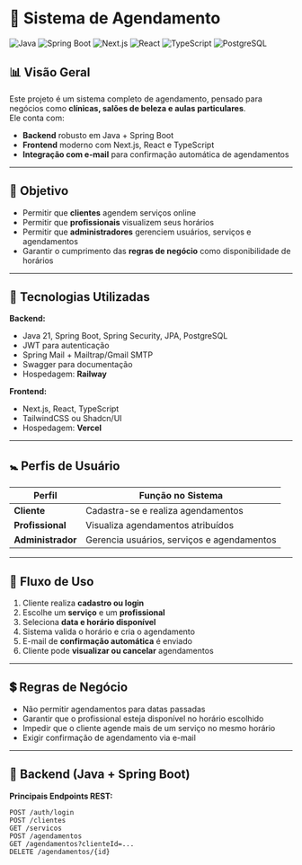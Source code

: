 # 📅 Sistema de Agendamento

![Java](https://img.shields.io/badge/Java_17-ED8B00?style=for-the-badge&logo=java&logoColor=white)
![Spring Boot](https://img.shields.io/badge/Spring_Boot-6DB33F?style=for-the-badge&logo=springboot&logoColor=white)
![Next.js](https://img.shields.io/badge/Next.js-000000?style=for-the-badge&logo=nextdotjs&logoColor=white)
![React](https://img.shields.io/badge/React-20232A?style=for-the-badge&logo=react&logoColor=61DAFB)
![TypeScript](https://img.shields.io/badge/TypeScript-007ACC?style=for-the-badge&logo=typescript&logoColor=white)
![PostgreSQL](https://img.shields.io/badge/PostgreSQL-316192?style=for-the-badge&logo=postgresql&logoColor=white)

## 📊 Visão Geral  
Este projeto é um sistema completo de agendamento, pensado para negócios como **clínicas, salões de beleza e aulas particulares**.  
Ele conta com:  
- **Backend** robusto em Java + Spring Boot  
- **Frontend** moderno com Next.js, React e TypeScript  
- **Integração com e-mail** para confirmação automática de agendamentos  

---

## 📌 Objetivo  
- Permitir que **clientes** agendem serviços online  
- Permitir que **profissionais** visualizem seus horários  
- Permitir que **administradores** gerenciem usuários, serviços e agendamentos  
- Garantir o cumprimento das **regras de negócio** como disponibilidade de horários  

---

## 🔧 Tecnologias Utilizadas  

**Backend:**  
- Java 21, Spring Boot, Spring Security, JPA, PostgreSQL  
- JWT para autenticação  
- Spring Mail + Mailtrap/Gmail SMTP  
- Swagger para documentação  
- Hospedagem: **Railway**  

**Frontend:**  
- Next.js, React, TypeScript  
- TailwindCSS ou Shadcn/UI  
- Hospedagem: **Vercel**  

---

## 🚼 Perfis de Usuário  
| Perfil         | Função no Sistema |
|----------------|------------------|
| **Cliente**    | Cadastra-se e realiza agendamentos |
| **Profissional** | Visualiza agendamentos atribuídos |
| **Administrador** | Gerencia usuários, serviços e agendamentos |

---

## 🔄 Fluxo de Uso  
1. Cliente realiza **cadastro ou login**  
2. Escolhe um **serviço** e um **profissional**  
3. Seleciona **data e horário disponível**  
4. Sistema valida o horário e cria o agendamento  
5. E-mail de **confirmação automática** é enviado  
6. Cliente pode **visualizar ou cancelar** agendamentos  

---

## 💲 Regras de Negócio  
- Não permitir agendamentos para datas passadas  
- Garantir que o profissional esteja disponível no horário escolhido  
- Impedir que o cliente agende mais de um serviço no mesmo horário  
- Exigir confirmação de agendamento via e-mail  

---

## 🔹 Backend (Java + Spring Boot)  
**Principais Endpoints REST:**  
```http
POST /auth/login
POST /clientes
GET /servicos
POST /agendamentos
GET /agendamentos?clienteId=...
DELETE /agendamentos/{id}
